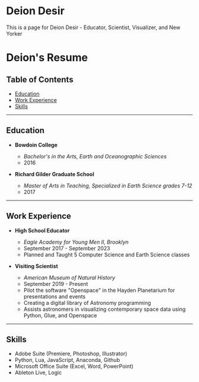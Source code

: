 # Deion Desir

This is a page for Deion Desir - Educator, Scientist, Visualizer, and New Yorker

# Deion's Resume

## Table of Contents

- [Education](#education)
- [Work Experience](#work-experience)
- [Skills](#skills)

---

## Education

- **Bowdoin College**
  - *Bachelor's in the Arts, Earth and Oceanographic Sciences*
  - 2016

- **Richard Gilder Graduate School**
  - *Master of Arts in Teaching, Specialized in Earth Science grades 7-12*
  - 2017

---

## Work Experience

- **High School Educator**
  - *Eagle Academy for Young Men II, Brooklyn*
  - September 2017 - September 2023
  - Planned and Taught 5 Computer Science and Earth Science classes

- **Visiting Scientist**
  - *American Museum of Natural History*
  - September 2019 - Present
  - Pilot the software "Openspace" in the Hayden Planetarium for presentations and events
  - Creating a digital library of Astronomy programming
  - Assists astronomers in visualizing contemporary space data using Python, Glue, and Openspace

---

## Skills

- Adobe Suite (Premiere, Photoshop, Illustrator)
- Python, Lua, JavaScript, Anaconda, Github
- Microsoft Office Suite (Excel, Word, PowerPoint)
- Ableton Live, Logic
